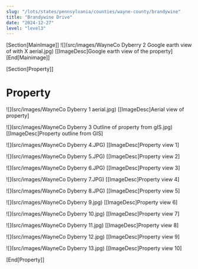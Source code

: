 ```yaml
---
slug: "/lots/states/pennsylvania/counties/wayne-county/brandywine"
title: "Brandywine Drive"
date: "2024-12-27"
level: "level3"
---
```


[Section[MainImage]]
![](src/images/WayneCo Dyberry  2 Google earth view of  with X aerial.jpg)
[[ImageDesc]Google earth view of the property]
[End[Mainimage]]

[Section[Property]]
# Property

![](src/images/WayneCo Dyberry 1 aerial.jpg)
[[ImageDesc]Aerial view of property]

![](src/images/WayneCo Dyberry 3 Outline of property from gIS.jpg)
[[ImageDesc]Property outline from GIS]

![](src/images/WayneCo Dyberry 4.JPG)
[[ImageDesc]Property view 1]

![](src/images/WayneCo Dyberry 5.JPG)
[[ImageDesc]Property view 2]

![](src/images/WayneCo Dyberry 6.JPG)
[[ImageDesc]Property view 3]

![](src/images/WayneCo Dyberry 7.JPG)
[[ImageDesc]Property view 4]

![](src/images/WayneCo Dyberry 8.JPG)
[[ImageDesc]Property view 5]

![](src/images/WayneCo Dyberry 9.jpg)
[[ImageDesc]Property view 6]

![](src/images/WayneCo Dyberry 10.jpg)
[[ImageDesc]Property view 7]

![](src/images/WayneCo Dyberry 11.jpg)
[[ImageDesc]Property view 8]

![](src/images/WayneCo Dyberry 12.jpg)
[[ImageDesc]Property view 9]

![](src/images/WayneCo Dyberry 13.jpg)
[[ImageDesc]Property view 10]

[End[Property]]


